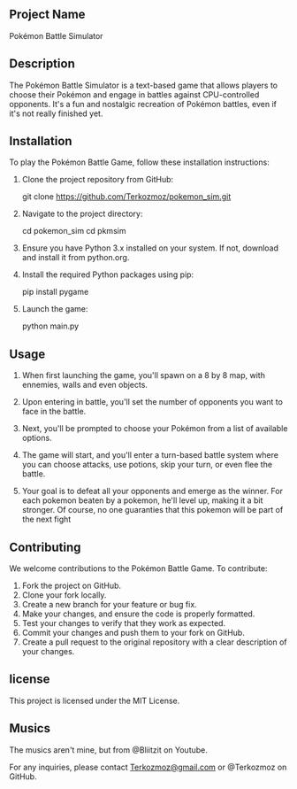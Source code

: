 ## Project Name

Pokémon Battle Simulator

## Description

The Pokémon Battle Simulator is a text-based game that allows players to choose their Pokémon and engage in battles against CPU-controlled opponents. 
It's a fun and nostalgic recreation of Pokémon battles, even if it's not really finished yet.

## Installation

To play the Pokémon Battle Game, follow these installation instructions:

1. Clone the project repository from GitHub:

    git clone https://github.com/Terkozmoz/pokemon_sim.git

2. Navigate to the project directory:

    cd pokemon_sim
    cd pkmsim

3. Ensure you have Python 3.x installed on your system. If not, download and install it from python.org.

4. Install the required Python packages using pip:

    pip install pygame

5. Launch the game:

    python main.py

## Usage

1. When first launching the game, you'll spawn on a 8 by 8 map, with ennemies, walls and even objects.

2. Upon entering in battle,  you'll set the number of opponents you want to face in the battle.

3. Next, you'll be prompted to choose your Pokémon from a list of available options.

4. The game will start, and you'll enter a turn-based battle system where you can choose attacks, use potions, skip your turn, or even flee the battle.

5. Your goal is to defeat all your opponents and emerge as the winner. For each pokemon beaten by a pokemon, he'll level up, making it a bit stronger.
Of course, no one guaranties that this pokemon will be part of the next fight

## Contributing

We welcome contributions to the Pokémon Battle Game. To contribute:

1. Fork the project on GitHub.
2. Clone your fork locally.
3. Create a new branch for your feature or bug fix.
4. Make your changes, and ensure the code is properly formatted.
5. Test your changes to verify that they work as expected.
6. Commit your changes and push them to your fork on GitHub.
7. Create a pull request to the original repository with a clear description of your changes.

## license

This project is licensed under the MIT License.

## Musics

The musics aren't mine, but from @Bliitzit on Youtube.

For any inquiries, please contact Terkozmoz@gmail.com or @Terkozmoz on GitHub.
